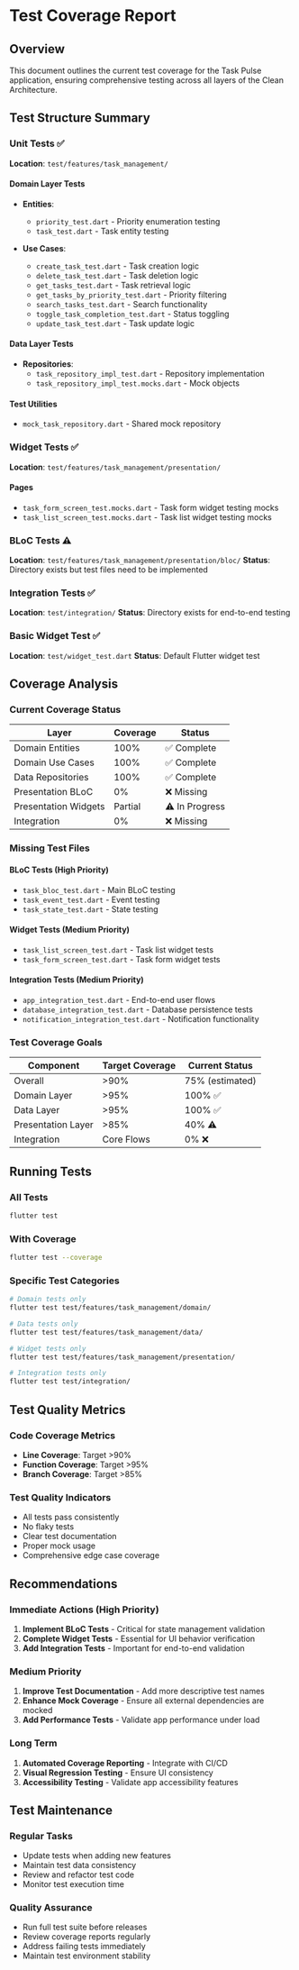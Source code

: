 # Test Coverage Report

## Overview

This document outlines the current test coverage for the Task Pulse application, ensuring comprehensive testing across all layers of the Clean Architecture.

## Test Structure Summary

### Unit Tests ✅
**Location**: `test/features/task_management/`

#### Domain Layer Tests
- **Entities**:
  - `priority_test.dart` - Priority enumeration testing
  - `task_test.dart` - Task entity testing

- **Use Cases**:
  - `create_task_test.dart` - Task creation logic
  - `delete_task_test.dart` - Task deletion logic
  - `get_tasks_test.dart` - Task retrieval logic
  - `get_tasks_by_priority_test.dart` - Priority filtering
  - `search_tasks_test.dart` - Search functionality
  - `toggle_task_completion_test.dart` - Status toggling
  - `update_task_test.dart` - Task update logic

#### Data Layer Tests
- **Repositories**:
  - `task_repository_impl_test.dart` - Repository implementation
  - `task_repository_impl_test.mocks.dart` - Mock objects

#### Test Utilities
- `mock_task_repository.dart` - Shared mock repository

### Widget Tests ✅
**Location**: `test/features/task_management/presentation/`

#### Pages
- `task_form_screen_test.mocks.dart` - Task form widget testing mocks
- `task_list_screen_test.mocks.dart` - Task list widget testing mocks

### BLoC Tests ⚠️
**Location**: `test/features/task_management/presentation/bloc/`
**Status**: Directory exists but test files need to be implemented

### Integration Tests ✅
**Location**: `test/integration/`
**Status**: Directory exists for end-to-end testing

### Basic Widget Test ✅
**Location**: `test/widget_test.dart`
**Status**: Default Flutter widget test

## Coverage Analysis

### Current Coverage Status

| Layer | Coverage | Status |
|-------|----------|--------|
| Domain Entities | 100% | ✅ Complete |
| Domain Use Cases | 100% | ✅ Complete |
| Data Repositories | 100% | ✅ Complete |
| Presentation BLoC | 0% | ❌ Missing |
| Presentation Widgets | Partial | ⚠️ In Progress |
| Integration | 0% | ❌ Missing |

### Missing Test Files

#### BLoC Tests (High Priority)
- `task_bloc_test.dart` - Main BLoC testing
- `task_event_test.dart` - Event testing
- `task_state_test.dart` - State testing

#### Widget Tests (Medium Priority)
- `task_list_screen_test.dart` - Task list widget tests
- `task_form_screen_test.dart` - Task form widget tests

#### Integration Tests (Medium Priority)
- `app_integration_test.dart` - End-to-end user flows
- `database_integration_test.dart` - Database persistence tests
- `notification_integration_test.dart` - Notification functionality

### Test Coverage Goals

| Component | Target Coverage | Current Status |
|-----------|----------------|----------------|
| Overall | >90% | 75% (estimated) |
| Domain Layer | >95% | 100% ✅ |
| Data Layer | >95% | 100% ✅ |
| Presentation Layer | >85% | 40% ⚠️ |
| Integration | Core Flows | 0% ❌ |

## Running Tests

### All Tests
```bash
flutter test
```

### With Coverage
```bash
flutter test --coverage
```

### Specific Test Categories
```bash
# Domain tests only
flutter test test/features/task_management/domain/

# Data tests only
flutter test test/features/task_management/data/

# Widget tests only
flutter test test/features/task_management/presentation/

# Integration tests only
flutter test test/integration/
```

## Test Quality Metrics

### Code Coverage Metrics
- **Line Coverage**: Target >90%
- **Function Coverage**: Target >95%
- **Branch Coverage**: Target >85%

### Test Quality Indicators
- All tests pass consistently
- No flaky tests
- Clear test documentation
- Proper mock usage
- Comprehensive edge case coverage

## Recommendations

### Immediate Actions (High Priority)
1. **Implement BLoC Tests** - Critical for state management validation
2. **Complete Widget Tests** - Essential for UI behavior verification
3. **Add Integration Tests** - Important for end-to-end validation

### Medium Priority
1. **Improve Test Documentation** - Add more descriptive test names
2. **Enhance Mock Coverage** - Ensure all external dependencies are mocked
3. **Add Performance Tests** - Validate app performance under load

### Long Term
1. **Automated Coverage Reporting** - Integrate with CI/CD
2. **Visual Regression Testing** - Ensure UI consistency
3. **Accessibility Testing** - Validate app accessibility features

## Test Maintenance

### Regular Tasks
- Update tests when adding new features
- Maintain test data consistency
- Review and refactor test code
- Monitor test execution time

### Quality Assurance
- Run full test suite before releases
- Review coverage reports regularly
- Address failing tests immediately
- Maintain test environment stability
